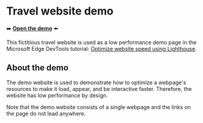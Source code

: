 # Travel website demo

➡️ **[Open the demo](https://microsoftedge.github.io/Demos/travel-site/)** ⬅️

This fictitious travel website is used as a low performance demo page in the Microsoft Edge DevTools tutorial: [Optimize website speed using Lighthouse](https://learn.microsoft.com/microsoft-edge/devtools-guide/speed/get-started).

## About the demo

The demo website is used to demonstrate how to optimize a webpage's resources to make it load, appear, and be interactive faster. Therefore, the website has low performance by design.

Note that the demo website consists of a single webpage and the links on the page do not lead anywhere.
